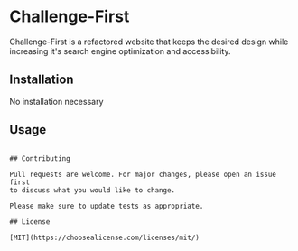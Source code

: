 # Challenge-First

Challenge-First is a refactored website that keeps the desired design while increasing it's search engine optimization and accessibility.

## Installation

No installation necessary


## Usage


```

## Contributing

Pull requests are welcome. For major changes, please open an issue first
to discuss what you would like to change.

Please make sure to update tests as appropriate.

## License

[MIT](https://choosealicense.com/licenses/mit/)
